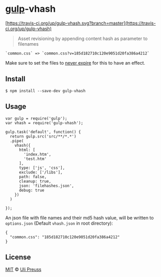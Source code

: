 # [gulp](https://github.com/wearefractal/gulp)-vhash 

[https://travis-ci.org/up/gulp-vhash.svg?branch=master](https://travis-ci.org/up/gulp-vhash)

> Asset revisioning by appending content hash as parameter to filenames 

    `common.css` => `common.css?v=185d182710c120e9051d20fa386a4212`

Make sure to set the files to [never expire](http://developer.yahoo.com/performance/rules.html#expires) for this to have an effect.


## Install

```
$ npm install --save-dev gulp-vhash
```


## Usage

```
var gulp = require('gulp');
var vhash = require('gulp-vhash');

gulp.task('default', function() {
  return gulp.src('src/**/*.*')
  .pipe(
    vhash({ 
      html: [
        'index.htm', 
        'test.htm'
      ],
      type: ['js', 'css'],
      exclude: ['/libs'],
      path: false,
      cleanup: true,
      json: 'filehashes.json',
      debug: true
    })
  )
  
});
```

An json file with file names and their md5 hash value, will be written to `options.json` (Default `vhash.json` in root directory):

```
{
  "common.css": "185d182710c120e9051d20fa386a4212"
}
```


## License

[MIT](http://opensource.org/licenses/MIT) © [Uli Preuss](http://ulipreuss.eu)
